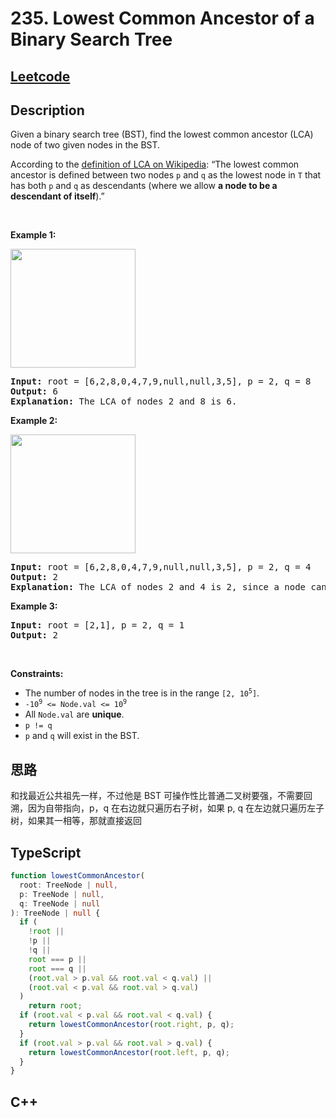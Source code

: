 # 235. Lowest Common Ancestor of a Binary Search Tree

## [Leetcode](https://leetcode.cn/problems/lowest-common-ancestor-of-a-binary-search-tree)

## Description

<p>Given a binary search tree (BST), find the lowest common ancestor (LCA) node of two given nodes in the BST.</p>

<p>According to the <a href="https://en.wikipedia.org/wiki/Lowest_common_ancestor" target="_blank">definition of LCA on Wikipedia</a>: &ldquo;The lowest common ancestor is defined between two nodes <code>p</code> and <code>q</code> as the lowest node in <code>T</code> that has both <code>p</code> and <code>q</code> as descendants (where we allow <strong>a node to be a descendant of itself</strong>).&rdquo;</p>

<p>&nbsp;</p>
<p><strong class="example">Example 1:</strong></p>
<img alt="" src="https://assets.leetcode.com/uploads/2018/12/14/binarysearchtree_improved.png" style="width: 200px; height: 190px;" />
<pre>
<strong>Input:</strong> root = [6,2,8,0,4,7,9,null,null,3,5], p = 2, q = 8
<strong>Output:</strong> 6
<strong>Explanation:</strong> The LCA of nodes 2 and 8 is 6.
</pre>

<p><strong class="example">Example 2:</strong></p>
<img alt="" src="https://assets.leetcode.com/uploads/2018/12/14/binarysearchtree_improved.png" style="width: 200px; height: 190px;" />
<pre>
<strong>Input:</strong> root = [6,2,8,0,4,7,9,null,null,3,5], p = 2, q = 4
<strong>Output:</strong> 2
<strong>Explanation:</strong> The LCA of nodes 2 and 4 is 2, since a node can be a descendant of itself according to the LCA definition.
</pre>

<p><strong class="example">Example 3:</strong></p>

<pre>
<strong>Input:</strong> root = [2,1], p = 2, q = 1
<strong>Output:</strong> 2
</pre>

<p>&nbsp;</p>
<p><strong>Constraints:</strong></p>

<ul>
	<li>The number of nodes in the tree is in the range <code>[2, 10<sup>5</sup>]</code>.</li>
	<li><code>-10<sup>9</sup> &lt;= Node.val &lt;= 10<sup>9</sup></code></li>
	<li>All <code>Node.val</code> are <strong>unique</strong>.</li>
	<li><code>p != q</code></li>
	<li><code>p</code> and <code>q</code> will exist in the BST.</li>
</ul>

## 思路

和找最近公共祖先一样，不过他是 BST 可操作性比普通二叉树要强，不需要回溯，因为自带指向，p，q 在右边就只遍历右子树，如果 p, q 在左边就只遍历左子树，如果其一相等，那就直接返回

## TypeScript

```ts
function lowestCommonAncestor(
  root: TreeNode | null,
  p: TreeNode | null,
  q: TreeNode | null
): TreeNode | null {
  if (
    !root ||
    !p ||
    !q ||
    root === p ||
    root === q ||
    (root.val > p.val && root.val < q.val) ||
    (root.val < p.val && root.val > q.val)
  )
    return root;
  if (root.val < p.val && root.val < q.val) {
    return lowestCommonAncestor(root.right, p, q);
  }
  if (root.val > p.val && root.val > q.val) {
    return lowestCommonAncestor(root.left, p, q);
  }
}
```

## C++

```c++

```

